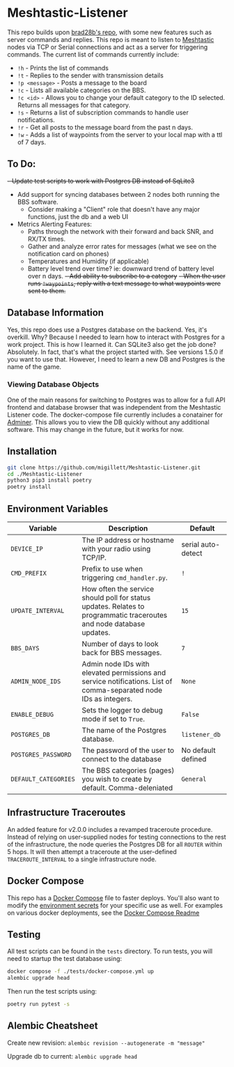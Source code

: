 # Meshtastic-Listener
This repo builds upon [brad28b's repo](https://github.com/brad28b/meshtastic-cli-receive-text), with some new features such as server commands and replies. This repo is meant to listen to [Meshtastic](https://meshtastic.org) nodes via TCP or Serial connections and act as a server for triggering commands. The current list of commands currently include:

- `!h` - Prints the list of commands
- `!t` - Replies to the sender with transmission details
- `!p <message>` - Posts a message to the board
- `!c` - Lists all available categories on the BBS.
- `!c <id>` - Allows you to change your default category to the ID selected. Returns all messages for that category.
- `!s` - Returns a list of subscription commands to handle user notifications.
- `!r` - Get all posts to the message board from the past n days.
- `!w` - Adds a list of waypoints from the server to your local map with a ttl of 7 days.

## To Do:
~~- Update test scripts to work with Postgres DB instead of SqLite3~~
- Add support for syncing databases between 2 nodes both running the BBS software.
    - Consider making a "Client" role that doesn't have any major functions, just the db and a web UI
- Metrics Alerting Features:
    - Paths through the network with their forward and back SNR, and RX/TX times.
    - Gather and analyze error rates for messages (what we see on the notification card on phones)
    - Temperatures and Humidity (if applicable)
    - Battery level trend over time? ie: downward trend of battery level over n days.
~~- Add ability to subscribe to a category~~
~~- When the user runs `!waypoints`, reply with a text message to what waypoints were sent to them.~~

## Database Information
Yes, this repo does use a Postgres database on the backend. Yes, it's overkill. Why? Because I needed to learn how to interact with Postgres for a work project. This is how I learned it. Can SQLite3 also get the job done? Absolutely. In fact, that's what the project started with. See versions 1.5.0 if you want to use that. However, I need to learn a new DB and Postgres is the name of the game.

### Viewing Database Objects
One of the main reasons for switching to Postgres was to allow for a full API frontend and database browser that was independent from the Meshtastic Listener code. The docker-compose file currently includes a conatainer for [Adminer](https://www.adminer.org/). This allows you to view the DB quickly without any additional software. This may change in the future, but it works for now.

## Installation
```bash
git clone https://github.com/migillett/Meshtastic-Listener.git
cd ./Meshtastic-Listener
python3 pip3 install poetry
poetry install
```

## Environment Variables

| Variable             | Description                                                                                       | Default       |
|----------------------|---------------------------------------------------------------------------------------------------|---------------|
| `DEVICE_IP`   | The IP address or hostname with your radio using TCP/IP.                                                       | serial auto-detect |
| `CMD_PREFIX`         | Prefix to use when triggering `cmd_handler.py`.                                                   | `!`           |
| `UPDATE_INTERVAL` | How often the service should poll for status updates. Relates to programmatic traceroutes and node database updates. | `15`          |
| `BBS_DAYS`           | Number of days to look back for BBS messages.                                                     | `7`           |
| `ADMIN_NODE_IDS`      | Admin node IDs with elevated permissions and service notifications. List of comma-separated node IDs as integers.                                         | `None`        |
| `ENABLE_DEBUG`       | Sets the logger to debug mode if set to `True`.                                                   | `False`       |
| `POSTGRES_DB` | The name of the Postgres database. | `listener_db` |
| `POSTGRES_PASSWORD` | The password of the user to connect to the database | No default defined |
| `DEFAULT_CATEGORIES` | The BBS categories (pages) you wish to create by default. Comma-deleniated | `General` |

## Infrastructure Traceroutes
An added feature for v2.0.0 includes a revamped traceroute procedure. Instead of relying on user-supplied nodes for testing connections to the rest of the infrastructure, the node queries the Postgres DB for all `ROUTER` within 5 hops. It will then attempt a traceroute at the user-defined `TRACEROUTE_INTERVAL` to a single infrastructure node.

## Docker Compose
This repo has a [Docker Compose](docker-compose.yml) file to faster deploys. You'll also want to modify the [environment secrets](secrets_example.env) for your specific use as well. For examples on various docker deployments, see the [Docker Compose Readme](docker-examples.md)

## Testing
All test scripts can be found in the `tests` directory. To run tests, you will need to startup the test database using:

```bash
docker compose -f ./tests/docker-compose.yml up
alembic upgrade head
```

Then run the test scripts using:
```bash
poetry run pytest -s
```

## Alembic Cheatsheet
Create new revision:
`alembic revision --autogenerate -m "message"`

Upgrade db to current:
`alembic upgrade head`
